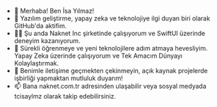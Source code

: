 - 👋 Merhaba! Ben İsa Yılmaz!
- 🚀 Yazılım geliştirme, yapay zeka ve teknolojiye ilgi duyan biri olarak GitHub'da aktifim.
- 👨‍💻 Şu anda Naknet Inc şirketinde çalışıyorum ve SwiftUI üzerinde deneyim kazanıyorum.
- 🌱 Sürekli öğrenmeye ve yeni teknolojilere adım atmaya hevesliyim. Yapay Zeka üzerinde çalışıyorum ve Tek Amacım Dünyayı Kolaylaştırmak. 
- 💬 Benimle iletişime geçmekten çekinmeyin, açık kaynak projelerde işbirliği yapmaktan mutluluk duyarım! 
- 📫 Bana naknet.com.tr adresinden ulaşabilir veya sosyal medyada tcisaylmz olarak takip edebilirsiniz. 

